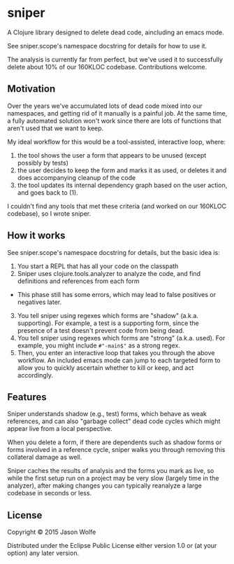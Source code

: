 # sniper

A Clojure library designed to delete dead code, aincluding an emacs mode.

See sniper.scope's namespace docstring for details for how to use it.

The analysis is currently far from perfect, but we've used it to successfully delete about 10% of our 160KLOC codebase.  Contributions welcome.

## Motivation

Over the years we've accumulated lots of dead code mixed into our namespaces, and getting rid of it manually is a painful job.  At the same time, a fully automated solution won't work since there are lots of functions that aren't used that we want to keep.

My ideal workflow for this would be a tool-assisted, interactive loop, where:
 1. the tool shows the user a form that appears to be unused (except possibly by tests)
 2. the user decides to keep the form and marks it as used, or deletes it and does accompanying cleanup of the code
 3. the tool updates its internal dependency graph based on the user action, and goes back to (1).
 
I couldn't find any tools that met these criteria (and worked on our 160KLOC codebase), so I wrote sniper.  

## How it works

See sniper.scope's namespace docstring for details, but the basic idea is: 

 1. You start a REPL that has all your code on the classpath
 2. Sniper uses clojure.tools.analyzer to analyze the code, and find definitions and references from each form
   - This phase still has some errors, which may lead to false positives or negatives later.
 3. You tell sniper using regexes which forms are "shadow" (a.k.a. supporting).  For example, a test is a supporting form, 
    since the presence of a test doesn't prevent code from being dead.  
 4. You tell sniper using regexes which forms are "strong" (a.k.a. used).  For example, you might include `#"-main$"` as 
    a strong regex.  
 5. Then, you enter an interactive loop that takes you through the above workflow.  An included emacs mode can jump to each targeted form to allow you to quickly ascertain whether to kill or keep, and act accordingly.
 
## Features

Sniper understands shadow (e.g., test) forms, which behave as weak references, and can also "garbage collect" dead code cycles which might appear live from a local perspective.  

When you delete a form, if there are dependents such as shadow forms or forms involved in a reference cycle, sniper walks you through removing this collateral damage as well.  
 
Sniper caches the results of analysis and the forms you mark as live, so while the first setup run on a project may be very slow (largely time in the analyzer), after making changes you can typically reanalyze a large codebase in seconds or less.  

## License

Copyright © 2015 Jason Wolfe

Distributed under the Eclipse Public License either version 1.0 or (at
your option) any later version.
